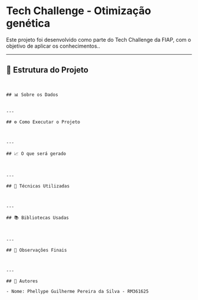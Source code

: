 
# Tech Challenge - Otimização genética

Este projeto foi desenvolvido como parte do Tech Challenge da FIAP, com o objetivo de aplicar os conhecimentos..

---

## 📁 Estrutura do Projeto

```


## 📊 Sobre os Dados


---

## ⚙️ Como Executar o Projeto



---

## 📈 O que será gerado



---

## 🧪 Técnicas Utilizadas



---

## 📚 Bibliotecas Usadas



---

## 📌 Observações Finais



---

## 👥 Autores

- Nome: Phellype Guilherme Pereira da Silva - RM361625

